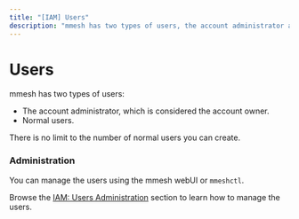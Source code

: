 ```yaml
---
title: "[IAM] Users"
description: "mmesh has two types of users, the account administrator and the normal users. There is no limit to the number of normal users you can create."
---
```


# Users

mmesh has two types of users:

- The account administrator, which is considered the account owner.
- Normal users.

There is no limit to the number of normal users you can create.

### Administration

You can manage the users using the mmesh webUI or `mmeshctl`.

Browse the [IAM: Users Administration](/docs/platform/administration/iam-users/) section to learn how to manage the users.
